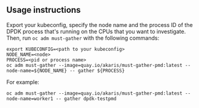 ## Usage instructions

Export your kubeconfig, specify the node name and the process ID of the DPDK process that's running on the CPUs that
you want to investigate. Then, run `oc adm must-gather` with the following commands:
~~~
export KUBECONFIG=<path to your kubeconfig>
NODE_NAME=<node>
PROCESS=<pid or process name>
oc adm must-gather --image=quay.io/akaris/must-gather-pmd:latest --node-name=${NODE_NAME} -- gather ${PROCESS}
~~~

For example:
~~~
oc adm must-gather --image=quay.io/akaris/must-gather-pmd:latest --node-name=worker1 -- gather dpdk-testpmd
~~~
